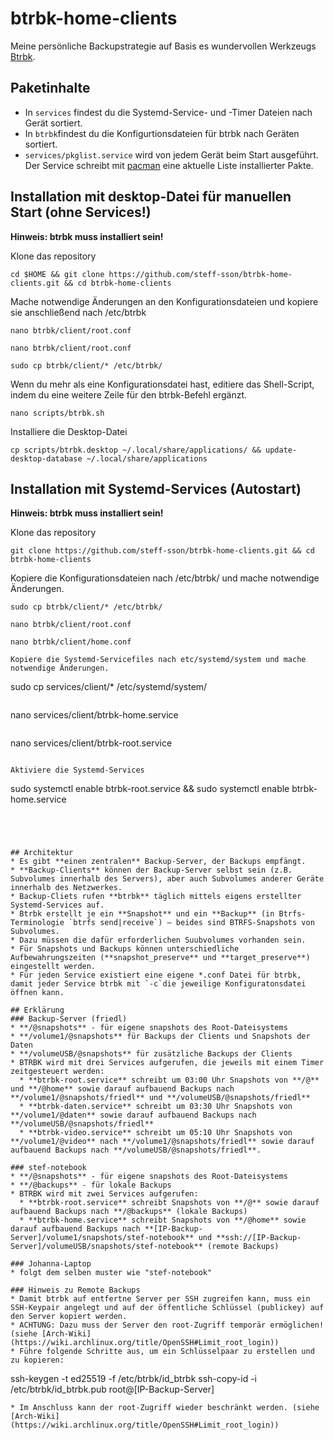 # btrbk-home-clients

Meine persönliche Backupstrategie auf Basis es wundervollen Werkzeugs [Btrbk](https://github.com/digint/btrbk).

## Paketinhalte
* In `services` findest du die Systemd-Service- und -Timer Dateien nach Gerät sortiert.
* In `btrbk`findest du die Konfigurtionsdateien für btrbk nach Geräten sortiert.
* `services/pkglist.service` wird von jedem Gerät beim Start ausgeführt. Der Service schreibt mit [pacman](https://wiki.archlinux.org/title/pacman) eine aktuelle Liste installierter Pakte.

## Installation mit desktop-Datei für manuellen Start (ohne Services!)
**Hinweis: btrbk muss installiert sein!**

Klone das  repository
```
cd $HOME && git clone https://github.com/steff-sson/btrbk-home-clients.git && cd btrbk-home-clients
```
Mache notwendige Änderungen an den Konfigurationsdateien und kopiere sie anschließend nach /etc/btrbk
```
nano btrbk/client/root.conf
```
```
nano btrbk/client/root.conf
```
```
sudo cp btrbk/client/* /etc/btrbk/
```
Wenn du mehr als eine Konfigurationsdatei hast, editiere das Shell-Script, indem du eine weitere Zeile für den btrbk-Befehl ergänzt.
```
nano scripts/btrbk.sh

```
Installiere die Desktop-Datei
```
cp scripts/btrbk.desktop ~/.local/share/applications/ && update-desktop-database ~/.local/share/applications
```

## Installation mit Systemd-Services (Autostart)
**Hinweis: btrbk muss installiert sein!**

Klone das repository
```
git clone https://github.com/steff-sson/btrbk-home-clients.git && cd btrbk-home-clients
```
Kopiere die Konfigurationsdateien nach /etc/btrbk/ und mache notwendige Änderungen.
```
sudo cp btrbk/client/* /etc/btrbk/
```
```
nano btrbk/client/root.conf
```
```
nano btrbk/client/home.conf
```

```
Kopiere die Systemd-Servicefiles nach etc/systemd/system und mache notwendige Änderungen.
```
sudo cp services/client/* /etc/systemd/system/

```
```
nano services/client/btrbk-home.service
```
```
nano services/client/btrbk-root.service
```

Aktiviere die Systemd-Services
```
sudo systemctl enable btrbk-root.service && sudo systemctl enable btrbk-home.service
```




## Architektur
* Es gibt **einen zentralen** Backup-Server, der Backups empfängt.
* **Backup-Clients** können der Backup-Server selbst sein (z.B. Subvolumes innerhalb des Servers), aber auch Subvolumes anderer Geräte innerhalb des Netzwerkes.
* Backup-Cliets rufen **btrbk** täglich mittels eigens erstellter Systemd-Services auf.
* Btrbk erstellt je ein **Snapshot** und ein **Backup** (in Btrfs-Terminologie `btrfs send|receive`) – beides sind BTRFS-Snapshots von Subvolumes.
* Dazu müssen die dafür erforderlichen Suubvolumes vorhanden sein.
* Für Snapshots und Backups können unterschiedliche Aufbewahrungszeiten (**snapshot_preserve** und **target_preserve**) eingestellt werden.
* Für jeden Service existiert eine eigene *.conf Datei für btrbk, damit jeder Service btrbk mit `-c`die jeweilige Konfiguratonsdatei öffnen kann.

## Erklärung
### Backup-Server (friedl)
* **/@snapshots** - für eigene snapshots des Root-Dateisystems
* **/volume1/@snapshots** für Backups der Clients und Snapshots der Daten
* **/volumeUSB/@snapshots** für zusätzliche Backups der Clients
* BTRBK wird mit drei Services aufgerufen, die jeweils mit einem Timer zeitgesteuert werden:
  * **btrbk-root.service** schreibt um 03:00 Uhr Snapshots von **/@** und **/@home** sowie darauf aufbauend Backups nach **/volume1/@snapshots/friedl** und **/volumeUSB/@snapshots/friedl**
  * **btrbk-daten.service** schreibt um 03:30 Uhr Snapshots von **/volume1/@daten** sowie darauf aufbauend Backups nach **/volumeUSB/@snapshots/friedl**
  * **btrbk-video.service** schreibt um 05:10 Uhr Snapshots von **/volume1/@video** nach **/volume1/@snapshots/friedl** sowie darauf aufbauend Backups nach **/volumeUSB/@snapshots/friedl**.

### stef-notebook
* **/@snapshots** - für eigene snapshots des Root-Dateisystems
* **/@backups** - für lokale Backups
* BTRBK wird mit zwei Services aufgerufen:
  * **btrbk-root.service** schreibt Snapshots von **/@** sowie darauf aufbauend Backups nach **/@backups** (lokale Backups)
  * **btrbk-home.service** schreibt Snapshots von **/@home** sowie darauf aufbauend Backups nach **[IP-Backup-Server]/volume1/snapshots/stef-notebook** und **ssh://[IP-Backup-Server]/volumeUSB/snapshots/stef-notebook** (remote Backups)

### Johanna-Laptop
* folgt dem selben muster wie "stef-notebook"

### Hinweis zu Remote Backups
* Damit btrbk auf entfertne Server per SSH zugreifen kann, muss ein SSH-Keypair angelegt und auf der öffentliche Schlüssel (publickey) auf den Server kopiert werden.
* ACHTUNG: Dazu muss der Server den root-Zugriff temporär ermöglichen! (siehe [Arch-Wiki](https://wiki.archlinux.org/title/OpenSSH#Limit_root_login))
* Führe folgende Schritte aus, um ein Schlüsselpaar zu erstellen und zu kopieren:
```
ssh-keygen -t ed25519 -f /etc/btrbk/id_btrbk
ssh-copy-id -i /etc/btrbk/id_btrbk.pub root@[IP-Backup-Server]
```
* Im Anschluss kann der root-Zugriff wieder beschränkt werden. (siehe [Arch-Wiki](https://wiki.archlinux.org/title/OpenSSH#Limit_root_login))
